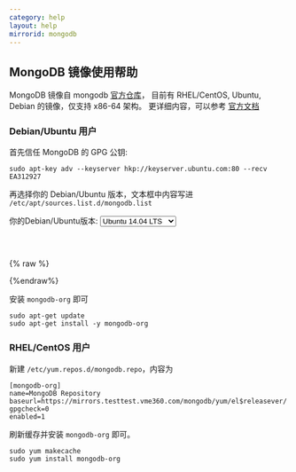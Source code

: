```yaml
---
category: help
layout: help
mirrorid: mongodb
---
```


## MongoDB 镜像使用帮助

MongoDB 镜像自 mongodb [官方仓库](https://repo.mongodb.org/)， 目前有 RHEL/CentOS, Ubuntu, Debian 的镜像，仅支持 x86-64 架构。
更详细内容，可以参考 [官方文档](https://docs.mongodb.org/master/administration/install-on-linux/)

### Debian/Ubuntu 用户

首先信任 MongoDB 的 GPG 公钥: 

```
sudo apt-key adv --keyserver hkp://keyserver.ubuntu.com:80 --recv EA312927
```

再选择你的 Debian/Ubuntu 版本，文本框中内容写进 `/etc/apt/sources.list.d/mongodb.list`

<form class="form-inline">
<div class="form-group">
	<label>你的Debian/Ubuntu版本: </label>
	<select class="form-control release-select" data-template="#apt-template" data-target="#apt-content">
	  <option data-os="debian" data-release="wheezy" data-opt='{"repo-name": "main"}'>Debian 7 (Wheezy)</option>
	  <option data-os="ubuntu" data-release="trusty" data-opt='{"repo-name": "multiverse"}' selected>Ubuntu 14.04 LTS</option>
	  <option data-os="ubuntu" data-release="precise" data-opt='{"repo-name": "multiverse"}'>Ubuntu 12.04 LTS</option>
	</select>
</div>
</form>

<p></p>
<pre>
<code id="apt-content">
</code>
</pre>

{% raw %}
<script id="apt-template" type="x-tmpl-markup">
deb {{if os_name|equals>ubuntu}}https{{else}}http{{/if}}://mirrors.testtest.vme360.com/mongodb/apt/{{os_name}} {{release_name}}/mongodb-org/stable {{repo-name}}
</script>
{%endraw%}

安装 `mongodb-org` 即可

```
sudo apt-get update
sudo apt-get install -y mongodb-org
```

### RHEL/CentOS 用户


新建 `/etc/yum.repos.d/mongodb.repo`，内容为

```
[mongodb-org]
name=MongoDB Repository
baseurl=https://mirrors.testtest.vme360.com/mongodb/yum/el$releasever/
gpgcheck=0
enabled=1
```

刷新缓存并安装 `mongodb-org` 即可。

```
sudo yum makecache
sudo yum install mongodb-org
```
